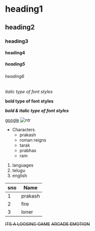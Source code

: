 # heading1
## heading2
### heading3
#### heading4
##### heading5
###### heading6
*italic type of font styles*

**bold type of font styles**

***bold & italic type of font styles***

[google](https://www.google.co.in/)
![ntr](https://i.pinimg.com/736x/db/8a/55/db8a55d19c46baed2f9d005c8455a650--telugu-cinema-nuest-jr.jpg)
* Characters
  * prakash
  * roman reigns
  * tarak
  * prabhas
  * ram
1. languages
  2. telugu
  3. english 

sno|Name
---|---
1|prakash
2|fire
3|loner
~~ITS A LOOSING GAME~~
~~ARCADE EMOTION~~
